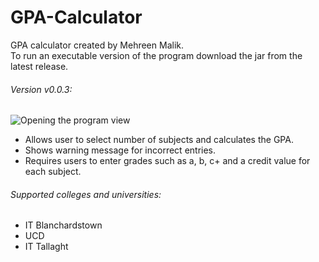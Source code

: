 # GPA-Calculator
GPA calculator created by Mehreen Malik. 
<br>
To run an executable version of the program download the jar from the latest release. 
<br>

###### Version v0.0.3:
![Opening the program view](https://raw.githubusercontent.com/MehreenMalik/ITB-GPA-Calculator/master/screenshots/input.png)
<br>
- Allows user to select number of subjects and calculates the GPA. <br>
- Shows warning message for incorrect entries. <br>
- Requires users to enter grades such as a, b, c+ and a credit value for each subject. <br>

###### Supported colleges and universities:
- IT Blanchardstown
- UCD
- IT Tallaght